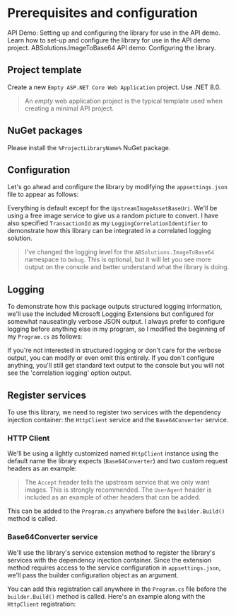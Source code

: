 # Prerequisites and configuration

<link-summary>API Demo: Setting up and configuring the library for use in the API demo.</link-summary>
<card-summary>Learn how to set-up and configure the library for use in the API demo project.</card-summary>
<web-summary>ABSolutions.ImageToBase64 API demo: Configuring the library.</web-summary>

## Project template

Create a new `Empty ASP.NET Core Web Application` project. Use .NET 8.0.
> An *empty* web application project is the typical
> template used when creating a minimal API project.

## NuGet packages

Please install the `%ProjectLibraryName%` NuGet package.

## Configuration

Let's go ahead and configure the library by modifying the `appsettings.json` file to appear as follows:

<code-block lang="json" src="Library_Demo_appsettings.json"/>

Everything is default except for the `UpstreamImageAssetBaseUri`. We'll be using a free image service to give us a
random picture to convert. I have also specified `TransactionId` as my `LoggingCorrelationIdentifier` to demonstrate how
this library can be integrated in a correlated logging solution.

> I've changed the logging level for the `ABSolutions.ImageToBase64` namespace to `Debug`. This is optional, but it
> will let you see more output on the console and better understand what the library is doing.

## Logging

To demonstrate how this package outputs structured logging information, we'll use the included Microsoft Logging
Extensions but configured for somewhat nauseatingly verbose JSON output. I always prefer to configure logging before
anything else in my program, so I modified the beginning of my `Program.cs` as follows:

<code-block lang="c#" src="Library_Demo_Program.cs" include-lines="8-18"/>

If you're not interested in structured logging or don't care for the verbose output, you can modify or even omit this
entirely. If you don't configure anything, you'll still get standard text output to the console but you will not see
the 'correlation logging' option output.

## Register services

To use this library, we need to register two services with the dependency injection container: the `HttpClient` service
and the `Base64Converter` service.

### HTTP Client

We'll be using a lightly customized named `HttpClient` instance using the default name the library expects
(`Base64Converter`) and two custom request headers as an example:

<code-block src="Library_Demo_Program.cs" include-lines="19-25" lang="c#"/>

> The `Accept` header tells the upstream service that we only want images. This is strongly recommended.
> The `UserAgent` header is included as an example of other headers that can be added.

This can be added to the `Program.cs` anywhere before the `builder.Build()` method is called.

### Base64Converter service

We'll use the library's service extension method to register the library's services with the dependency injection
container. Since the extension method requires access to the service configuration in `appsettings.json`, we'll pass the
builder configuration object as an argument.

You can add this registration call anywhere in the `Program.cs` file before the `builder.Build()` method is called.
Here's an example along with the `HttpClient` registration:

<code-block src="Library_Demo_Program.cs" include-lines="19-28" lang="c#"/>
